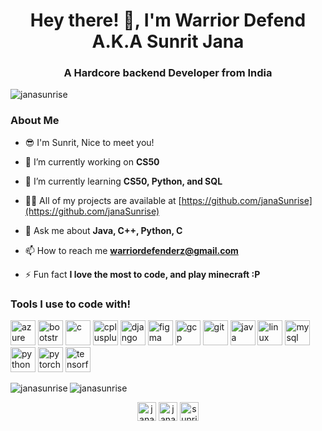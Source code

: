 <h1 align="center">Hey there! 👋, I'm Warrior Defend A.K.A Sunrit Jana</h1>
<h3 align="center">A Hardcore backend Developer from India</h3>

<p align="left"> <img src="https://komarev.com/ghpvc/?username=janasunrise" alt="janasunrise" /> </p>

### About Me
- 😎 I'm Sunrit, Nice to meet you!

- 🔭 I’m currently working on **CS50**

- 🌱 I’m currently learning **CS50, Python, and SQL**

- 👨‍💻 All of my projects are available at [https://github.com/janaSunrise](https://github.com/janaSunrise)

- 💬 Ask me about **Java, C++, Python, C**

- 📫 How to reach me **warriordefenderz@gmail.com**

- ⚡ Fun fact **I love the most to code, and play minecraft :P**

### Tools I use to code with!

<p align="left"><img src="https://www.vectorlogo.zone/logos/microsoft_azure/microsoft_azure-icon.svg" alt="azure" width="40" height="40"/> <img src="https://devicons.github.io/devicon/devicon.git/icons/bootstrap/bootstrap-plain.svg" alt="bootstrap" width="40" height="40"/> <img src="https://devicons.github.io/devicon/devicon.git/icons/c/c-original.svg" alt="c" width="40" height="40"/> <img src="https://devicons.github.io/devicon/devicon.git/icons/cplusplus/cplusplus-original.svg" alt="cplusplus" width="40" height="40"/> <img src="https://devicons.github.io/devicon/devicon.git/icons/django/django-original.svg" alt="django" width="40" height="40"/> <img src="https://www.vectorlogo.zone/logos/figma/figma-icon.svg" alt="figma" width="40" height="40"/> <img src="https://www.vectorlogo.zone/logos/google_cloud/google_cloud-icon.svg" alt="gcp" width="40" height="40"/> <img src="https://www.vectorlogo.zone/logos/git-scm/git-scm-icon.svg" alt="git" width="40" height="40"/> <img src="https://devicons.github.io/devicon/devicon.git/icons/java/java-original-wordmark.svg" alt="java" width="40" height="40"/> <img src="https://devicons.github.io/devicon/devicon.git/icons/linux/linux-original.svg" alt="linux" width="40" height="40"/> <img src="https://devicons.github.io/devicon/devicon.git/icons/mysql/mysql-original-wordmark.svg" alt="mysql" width="40" height="40"/> <img src="https://devicons.github.io/devicon/devicon.git/icons/python/python-original.svg" alt="python" width="40" height="40"/> <img src="https://www.vectorlogo.zone/logos/pytorch/pytorch-icon.svg" alt="pytorch" width="40" height="40"/> <img src="https://www.vectorlogo.zone/logos/tensorflow/tensorflow-icon.svg" alt="tensorflow" width="40" height="40"/></p><img align="left" src="https://github-readme-stats.vercel.app/api/top-langs/?username=janasunrise&layout=compact&hide=html" alt="janasunrise" />

<img align="center" src="https://github-readme-stats.vercel.app/api?username=janasunrise&show_icons=true" alt="janasunrise" />

<p align="center">
<a href="https://dev.to/janasunrise" target="blank"><img align="center" src="https://cdn.jsdelivr.net/npm/simple-icons@3.0.1/icons/dev-dot-to.svg" alt="janasunrise" height="30" width="30" /></a>
<a href="https://twitter.com/janasunrise" target="blank"><img align="center" src="https://cdn.jsdelivr.net/npm/simple-icons@3.0.1/icons/twitter.svg" alt="janasunrise" height="30" width="30" /></a>
<a href="https://fb.com/sunrit.jana.334" target="blank"><img align="center" src="https://cdn.jsdelivr.net/npm/simple-icons@3.0.1/icons/facebook.svg" alt="sunrit.jana.334" height="30" width="30" /></a>
</p>

